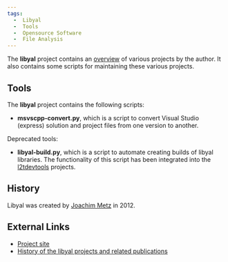 ```yaml
---
tags:
  -  Libyal
  -  Tools
  -  Opensource Software
  -  File Analysis
---
```

The **libyal** project contains an
[overview](https://github.com/libyal/libyal/wiki/Overview) of various
projects by the author. It also contains some scripts for maintaining
these various projects.

## Tools

The **libyal** project contains the following scripts:

- **msvscpp-convert.py**, which is a script to convert Visual Studio
  (express) solution and project files from one version to another.

Deprecated tools:

- **libyal-build.py**, which is a script to automate creating builds of
  libyal libraries. The functionality of this script has been integrated
  into the [l2tdevtools](https://github.com/log2timeline/l2tdevtools)
  projects.

## History

Libyal was created by [Joachim Metz](joachim_metz.md) in 2012.

## External Links

- [Project site](https://github.com/libyal/libyal/)
- [History of the libyal projects and related publications](https://github.com/libyal/libyal/wiki/History)

